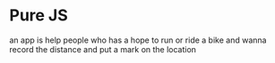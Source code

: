 # Pure JS
an app is help people who has a hope to run or ride a bike and wanna record the distance and put a mark on the location

